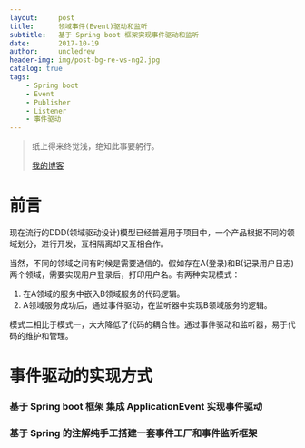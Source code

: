 ```yaml
---
layout:     post
title:      领域事件(Event)驱动和监听
subtitle:   基于 Spring boot 框架实现事件驱动和监听
date:       2017-10-19
author:     uncledrew
header-img: img/post-bg-re-vs-ng2.jpg
catalog: true
tags:
    - Spring boot
    - Event
    - Publisher
    - Listener
    - 事件驱动
---
```


> 纸上得来终觉浅，绝知此事要躬行。
>
> [我的博客](http://uncledrewzhu.github.io/)

# 前言
现在流行的DDD(领域驱动设计)模型已经普遍用于项目中，一个产品根据不同的领域划分，进行开发，互相隔离却又互相合作。

当然，不同的领域之间有时候是需要通信的。假如存在A(登录)和B(记录用户日志)两个领域，需要实现用户登录后，打印用户名。有两种实现模式：
1. 在A领域的服务中嵌入B领域服务的代码逻辑。
2. A领域服务成功后，通过事件驱动，在监听器中实现B领域服务的逻辑。

模式二相比于模式一，大大降低了代码的耦合性。通过事件驱动和监听器，易于代码的维护和管理。


# 事件驱动的实现方式

### 基于 Spring boot 框架 集成 ApplicationEvent 实现事件驱动


### 基于 Spring 的注解纯手工搭建一套事件工厂和事件监听框架


